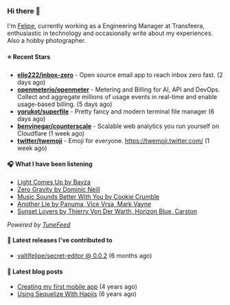 ### Hi there 👋

I'm [Felipe](https://felipevm.com), currently working as a Engineering Manager at Transfeera, enthusiastic in technology and occasionally write about my experiences. Also a hobby photographer.

#### ⭐ Recent Stars
- **[elie222/inbox-zero](https://github.com/elie222/inbox-zero)** - Open source email app to reach inbox zero fast. (2 days ago)
- **[openmeterio/openmeter](https://github.com/openmeterio/openmeter)** - Metering and Billing for AI, API and DevOps. Collect and aggregate millions of usage events in real-time and enable usage-based billing. (5 days ago)
- **[yorukot/superfile](https://github.com/yorukot/superfile)** - Pretty fancy and modern terminal file manager (6 days ago)
- **[benvinegar/counterscale](https://github.com/benvinegar/counterscale)** - Scalable web analytics you run yourself on Cloudflare (1 week ago)
- **[twitter/twemoji](https://github.com/twitter/twemoji)** - Emoji for everyone. https://twemoji.twitter.com/ (1 week ago)

#### 🎧 What I have been listening
- [Light Comes Up by Bayza](https://open.spotify.com/track/3PZA5orGDLCDJoQfARGqfX)
- [Zero Gravity by Dominic Neill](https://open.spotify.com/track/4JRfQNcKrWe9rAuE2e2E0N)
- [Music Sounds Better With You by Cookie Crumble](https://open.spotify.com/track/1AXXp4FEPsR05O6SW0BoF4)
- [Another Lie by Panuma, Vice Vrsa, Mark Vayne](https://open.spotify.com/track/7L7K5rblvGEuRGGJLyR6lV)
- [Sunset Lovers by Thierry Von Der Warth, Horizon Blue, Carston](https://open.spotify.com/track/1x7NAvqHgCvhV549ls0FTE)

_Powered by [TuneFeed](https://tunefeed.app?ref=valtlfelipe-gh-profile)_ 

#### 🚀 Latest releases I've contributed to


- [valtlfelipe/secret-editor @ 0.0.2](https://github.com/valtlfelipe/secret-editor/releases/tag/0.0.2) (6 months ago)

#### 📄 Latest blog posts
- [Creating my first mobile app](https://felipevm.com/posts/creating-my-first-mobile-app/) (4 years ago)
- [Using Sequelize With Hapijs](https://felipevm.com/posts/using-sequelize-with-hapijs/) (6 years ago)
